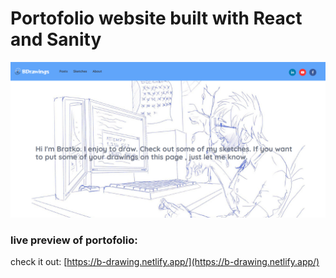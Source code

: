 # Portofolio website built with React and Sanity

![Website landing page](https://github.com/Marushy/portofolio-traversy/blob/main/src/images/BDrawing1.PNG)

### live preview of portofolio:

check it out: [https://b-drawing.netlify.app/](https://b-drawing.netlify.app/)
